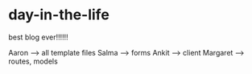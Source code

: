 # day-in-the-life


best blog ever!!!!!!

Aaron --> all template files
Salma --> forms
Ankit --> client
Margaret --> routes, models
